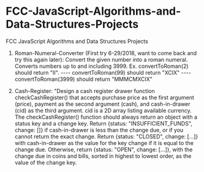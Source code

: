 # FCC-JavaScript-Algorithms-and-Data-Structures-Projects
FCC JavaScript Algorithms and Data Structures Projects

1. Roman-Numeral-Converter (First try 6-29/2018, want to come back and try this again later): Convert the given number into a roman numeral.  Converts numbers up to and including 3999.  Ex. convertToRoman(2) should return "II". ---- convertToRoman(99) should return "XCIX" ---- convertToRoman(3999) should return "MMMCMXCIX"

2. Cash-Register: 
  "Design a cash register drawer function checkCashRegister() that accepts purchase price as the first argument (price), payment as the second argument (cash), and cash-in-drawer (cid) as the third argument.
  cid is a 2D array listing available currency.
  The checkCashRegister() function should always return an object with a status key and a change key.
  Return {status: "INSUFFICIENT_FUNDS", change: []} if cash-in-drawer is less than the change due, or if you cannot return the exact change.
  Return {status: "CLOSED", change: [...]} with cash-in-drawer as the value for the key change if it is equal to the change due.
  Otherwise, return {status: "OPEN", change: [...]}, with the change due in coins and bills, sorted in highest to lowest order, as the value of the change key.
